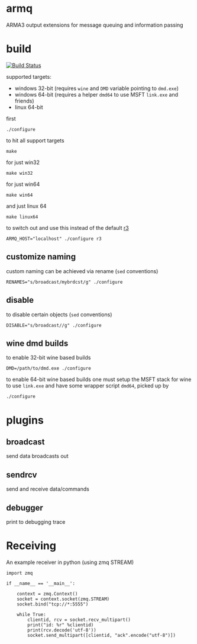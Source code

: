 armq
===

ARMA3 output extensions for message queuing and information passing

# build

[![Build Status](https://travis-ci.org/enckse/armq.svg?branch=master)](https://travis-ci.org/enckse/armq)

supported targets:
* windows 32-bit (requires `wine` and `DMD` variable pointing to `dmd.exe`)
* windows 64-bit (requires a helper `dmd64` to use MSFT `link.exe` and friends)
* linux 64-bit

first
```
./configure
```

to hit all support targets
```
make
```

for just win32
```
make win32
```

for just win64

```
make win64
```

and just linux 64
```
make linux64
```

to switch out and use this instead of the default [r3](https://github.com/alexcroox/r3)
```
ARMQ_HOST="localhost" ./configure r3
```

## customize naming

custom naming can be achieved via rename (`sed` conventions)
```
RENAMES="s/broadcast/mybrdcst/g" ./configure
```

## disable

to disable certain objects (`sed` conventions)
```
DISABLE="s/broadcast//g" ./configure
```

## wine dmd builds

to enable 32-bit wine based builds
```
DMD=/path/to/dmd.exe ./configure
```

to enable 64-bit wine based builds one must setup the MSFT stack for wine to use `link.exe` and have some wrapper script `dmd64`, picked up by
```
./configure
```

# plugins

## broadcast

send data broadcasts out

## sendrcv

send and receive data/commands

## debugger

print to debugging trace

# Receiving

An example receiver in python (using zmq STREAM)
```
import zmq

if __name__ == '__main__':

    context = zmq.Context()
    socket = context.socket(zmq.STREAM)
    socket.bind("tcp://*:5555")

    while True:
        clientid, rcv = socket.recv_multipart()
        print("id: %r" %clientid)
        print(rcv.decode('utf-8'))
        socket.send_multipart([clientid, "ack".encode("utf-8")])
```
